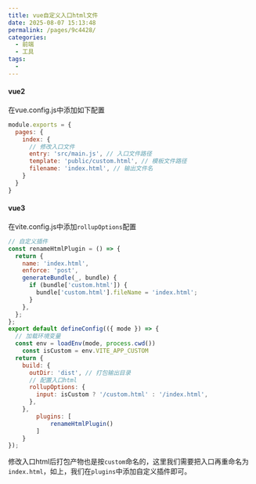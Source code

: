 ```yaml
---
title: vue自定义入口html文件
date: 2025-08-07 15:13:48
permalink: /pages/9c4428/
categories:
  - 前端
  - 工具
tags:
  - 
---
```

#### vue2
在vue.config.js中添加如下配置
```js
module.exports = {
  pages: {
    index: {
      // 修改入口文件
      entry: 'src/main.js', // 入口文件路径
      template: 'public/custom.html', // 模板文件路径
      filename: 'index.html', // 输出文件名
    }
  }
}
```

#### vue3
在vite.config.js中添加`rollupOptions`配置
```js
// 自定义插件
const renameHtmlPlugin = () => {
  return {
    name: 'index.html',
    enforce: 'post',
    generateBundle(_, bundle) {
      if (bundle['custom.html']) {
        bundle['custom.html'].fileName = 'index.html';
      }
    },
  };
};
export default defineConfig(({ mode }) => {
  // 加载环境变量
  const env = loadEnv(mode, process.cwd())
	const isCustom = env.VITE_APP_CUSTOM 
  return {
    build: {
      outDir: 'dist', // 打包输出目录
      // 配置入口html
      rollupOptions: {
        input: isCustom ? '/custom.html' : '/index.html',
      },
    },
		plugins: [
			renameHtmlPlugin()
		]
	}
});
```
修改入口html后打包产物也是按`custom`命名的，这里我们需要把入口再重命名为`index.html`，如上，我们在`plugins`中添加自定义插件即可。